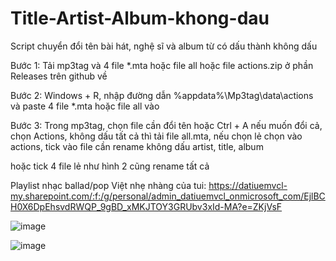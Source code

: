 # Title-Artist-Album-khong-dau
Script chuyển đổi tên bài hát, nghệ sĩ và album từ có dấu thành không dấu

Bước 1: Tải mp3tag và 4 file *.mta hoặc file all hoặc file actions.zip ở phần Releases trên github về

Bước 2: Windows + R, nhập đường dẫn %appdata%\Mp3tag\data\actions và paste 4 file *.mta hoặc file all vào

Bước 3: Trong mp3tag, chọn file cần đổi tên hoặc Ctrl + A nếu muốn đổi cả, chọn Actions, không dấu tất cả thì tải file all.mta, nếu chọn lẻ chọn vào actions, tick vào file cần rename không dấu artist, title, album 

hoặc tick 4 file lẻ như hình 2 cũng rename tất cả 


Playlist nhạc ballad/pop Việt nhẹ nhàng của tui: https://datiuemvcl-my.sharepoint.com/:f:/g/personal/admin_datiuemvcl_onmicrosoft_com/EjlBCH0X6DpEhsvdRWQP_9gBD_xMKJTOY3GRUbv3xId-MA?e=ZKjVsF

![image](https://github.com/user-attachments/assets/c9459312-d0d5-42c6-b2f6-ce1b5bd73b18)

![image](https://github.com/user-attachments/assets/20110678-4188-46ca-b49b-239d70dde2e6)
